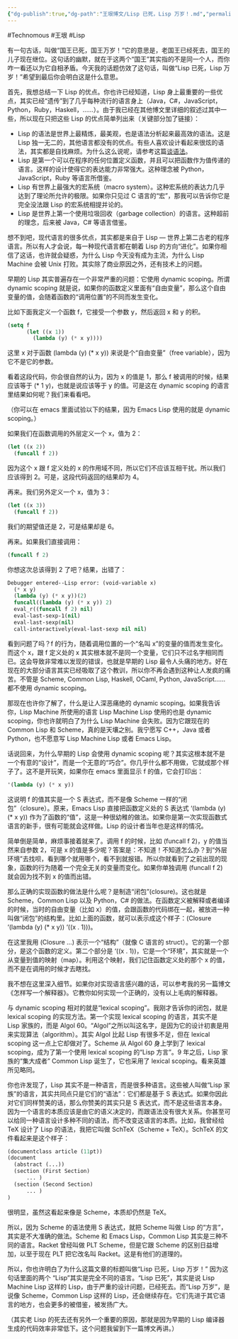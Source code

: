 ```yaml
---
{"dg-publish":true,"dg-path":"王垠博文/Lisp 已死，Lisp 万岁！.md","permalink":"/王垠博文/Lisp 已死，Lisp 万岁！/","created":"2023-08-29T16:09:35.000+08:00","updated":"2023-12-12T14:38:23.615+08:00"}
---
```


#Technomous #王垠 #Lisp 

有一句古话，叫做“国王已死，国王万岁！”它的意思是，老国王已经死去，国王的儿子现在继位。这句话的幽默，就在于这两个“国王”其实指的不是同一个人，而你咋一看还以为它自相矛盾。今天我的话题仿效了这句话，叫做“Lisp 已死，Lisp 万岁！”希望到最后你会明白这是什么意思。

首先，我想总结一下 Lisp 的优点。你也许已经知道，Lisp 身上最重要的一些优点，其实已经“遗传”到了几乎每种流行的语言身上（Java，C#，JavaScript，Python，Ruby，Haskell，……）。由于我已经在其他博文里详细的叙述过其中一些，所以现在只把这些 Lisp 的优点简单列出来（关键部分加了链接）：

* Lisp 的语法是世界上最精炼，最美观，也是语法分析起来最高效的语法。这是 Lisp 独一无二的，其他语言都没有的优点。有些人喜欢设计看起来很炫的语法，其实都是自找麻烦。为什么这么说呢，请参考这篇[谈语法](谈语法.md)。
* Lisp 是第一个可以在程序的任何位置定义函数，并且可以把函数作为值传递的语言。这样的设计使得它的表达能力非常强大。这种理念被 Python，JavaScript，Ruby 等语言所借鉴。
* Lisp 有世界上最强大的宏系统（macro system）。这种宏系统的表达力几乎达到了理论所允许的极限。如果你只见过 C 语言的“宏”，那我可以告诉你它是完全没法跟 Lisp 的宏系统相提并论的。
* Lisp 是世界上第一个使用垃圾回收（garbage collection）的语言。这种超前的理念，后来被 Java，C# 等语言借鉴。

想不到吧，现代语言的很多优点，其实都是来自于 Lisp — 世界上第二古老的程序语言。所以有人才会说，每一种现代语言都在朝着 Lisp 的方向“进化”。如果你相信了这话，也许就会疑惑，为什么 Lisp 今天没有成为主流，为什么 Lisp Machine 会被 Unix 打败。其实除了商业原因之外，还有技术上的问题。

早期的 Lisp 其实普遍存在一个非常严重的问题：它使用 dynamic scoping。所谓 dynamic scoping 就是说，如果你的函数定义里面有“自由变量”，那么这个自由变量的值，会随着函数的“调用位置”的不同而发生变化。

比如下面我定义一个函数 f，它接受一个参数 y，然后返回 x 和 y 的积。

``` lisp
(setq f 
      (let ((x 1)) 
        (lambda (y) (* x y))))
```

这里 x 对于函数 (lambda (y) (* x y)) 来说是个“自由变量”（free variable），因为它不是它的参数。

看着这段代码，你会很自然的认为，因为 x 的值是 1，那么 f 被调用的时候，结果应该等于 (* 1 y)，也就是说应该等于 y 的值。可是这在 dynamic scoping 的语言里结果如何呢？我们来看看吧。

（你可以在 emacs 里面试验以下的结果，因为 Emacs Lisp 使用的就是 dynamic scoping。）

如果我们在函数调用的外层定义一个 x，值为 2：

``` lisp
(let ((x 2))
  (funcall f 2))
```

因为这个 x 跟 f 定义处的 x 的作用域不同，所以它们不应该互相干扰。所以我们应该得到 2。可是，这段代码返回的结果却为 4。

再来。我们另外定义一个 x，值为 3：

``` lisp
(let ((x 3))
  (funcall f 2))
```

我们的期望值还是 2，可是结果却是 6。

再来。如果我们直接调用：

``` lisp
(funcall f 2)
```

你想这次总该得到 2 了吧？结果，出错了：

``` lisp
Debugger entered--Lisp error: (void-variable x)
  (* x y)
  (lambda (y) (* x y))(2)
  funcall((lambda (y) (* x y)) 2)
  eval_r((funcall f 2) nil)
  eval-last-sexp-1(nil)
  eval-last-sexp(nil)
  call-interactively(eval-last-sexp nil nil)
```

看到问题了吗？f 的行为，随着调用位置的一个“名叫 x”的变量的值而发生变化。而这个 x，跟 f 定义处的 x 其实根本就不是同一个变量，它们只不过名字相同而已。这会导致非常难以发现的错误，也就是早期的 Lisp 最令人头痛的地方。好在现在的大部分语言其实已经吸取了这个教训，所以你不再会遇到这种让人发疯的痛苦。不管是 Scheme, Common Lisp, Haskell, OCaml, Python, JavaScript…… 都不使用 dynamic scoping。

那现在也许你了解了，什么是让人深恶痛绝的 dynamic scoping。如果我告诉你，Lisp Machine 所使用的语言 Lisp Machine Lisp 使用的也是 dynamic scoping，你也许就明白了为什么 Lisp Machine 会失败。因为它跟现在的 Common Lisp 和 Scheme，真的是天壤之别。我宁愿写 C++，Java 或者 Python，也不愿意写 Lisp Machine Lisp 或者 Emacs Lisp。

话说回来，为什么早期的 Lisp 会使用 dynamic scoping 呢？其实这根本就不是一个有意的“设计”，而是一个无意的“巧合”。你几乎什么都不用做，它就成那个样子了。这不是开玩笑，如果你在 emacs 里面显示 f 的值，它会打印出：

``` lisp
'(lambda (y) (* x y))
```

这说明 f 的值其实是一个 S 表达式，而不是像 Scheme 一样的“闭包”（closure）。原来，Emacs Lisp 直接把函数定义处的 S 表达式 ‘(lambda (y) (* x y)) 作为了函数的“值”，这是一种很幼稚的做法。如果你是第一次实现函数式语言的新手，很有可能就会这样做。Lisp 的设计者当年也是这样的情况。

简单倒是简单，麻烦事接着就来了。调用 f 的时候，比如 (funcall f 2)，y 的值当然来自参数 2，可是 x 的值是多少呢？答案是：不知道！不知道怎么办？到“外层环境”去找呗，看到哪个就用哪个，看不到就报错。所以你就看到了之前出现的现象，函数的行为随着一个完全无关的变量而变化。如果你单独调用 (funcall f 2) 就会因为找不到 x 的值而出错。

那么正确的实现函数的做法是什么呢？是制造“闭包”(closure)。这也就是 Scheme，Common Lisp 以及 Python，C# 的做法。在函数定义被解释或者编译的时候，当时的自由变量（比如 x）的值，会跟函数的代码绑在一起，被放进一种叫做“闭包”的结构里。比如上面的函数，就可以表示成这个样子：(Closure ‘(lambda (y) (* x y)) ‘((x . 1)))。

在这里我用 (Closure …) 表示一个“结构”（就像 C 语言的 struct）。它的第一个部分，是这个函数的定义。第二个部分是 ‘((x . 1))，它是一个“环境”，其实就是一个从变量到值的映射（map）。利用这个映射，我们记住函数定义处的那个 x 的值，而不是在调用的时候才去瞎找。

我不想在这里深入细节。如果你对实现语言感兴趣的话，可以参考我的另一篇博文《怎样写一个解释器》。它教你如何实现一个正确的，没有以上毛病的解释器。

与 dynamic scoping 相对的就是“lexical scoping”。我刚才告诉你的闭包，就是 lexical scoping 的实现方法。第一个实现 lexical scoping 的语言，其实不是 Lisp 家族的，而是 Algol 60。“Algol”之所以叫这名字，是因为它的设计初衷是用来实现算法（algorithm）。其实 Algol 比起 Lisp 有很多不足，但在 lexical scoping 这一点上它却做对了。Scheme 从 Algol 60 身上学到了 lexical scoping，成为了第一个使用 lexical scoping 的“Lisp 方言”。9 年之后，Lisp 家族的“集大成者” Common Lisp 诞生了，它也采用了 lexical scoping。看来英雄所见略同。

你也许发现了，Lisp 其实不是一种语言，而是很多种语言。这些被人叫做“Lisp 家族”的语言，其实共同点只是它们的“语法”：它们都是基于 S 表达式。如果你因此对它们同样赞美的话，那么你赞美的其实只是 S 表达式，而不是这些语言本身。因为一个语言的本质应该是由它的语义决定的，而跟语法没有很大关系。你甚至可以给同一种语言设计多种不同的语法，而不改变这语言的本质。比如，我曾经给 TeX 设计了 Lisp 的语法，我把它叫做 SchTeX（Scheme + TeX）。SchTeX 的文件看起来是这个样子：

``` lisp
(documentclass article (11pt))
(document
  (abstract (...))
  (section (First Section)
      ... )
  (section (Second Section)
      ... )
)
```

很明显，虽然这看起来像是 Scheme，本质却仍然是 TeX。

所以，因为 Scheme 的语法使用 S 表达式，就把 Scheme 叫做 Lisp 的“方言”，其实是不大准确的做法。Scheme 和 Emacs Lisp，Common Lisp 其实是三种不同的语言。Racket 曾经叫做 PLT Scheme，但是它跟 Scheme 的区别日益增加，以至于现在 PLT 把它改名叫 Racket。这是有他们的道理的。

所以，你也许明白了为什么这篇文章的标题叫做“Lisp 已死，Lisp 万岁！” 因为这句话里面的两个 “Lisp”其实是完全不同的语言。“Lisp 已死”，其实是说 Lisp Machine Lisp 这样的 Lisp，由于严重的设计问题，已经死去。而“Lisp 万岁”，是说像 Scheme，Common Lisp 这样的 Lisp，还会继续存在。它们先进于其它语言的地方，也会更多的被借鉴，被发扬广大。

（其实老 Lisp 的死去还有另外一个重要的原因，那就是因为早期的 Lisp 编译器生成的代码效率非常低下。这个问题我留到下一篇博文再讲。）